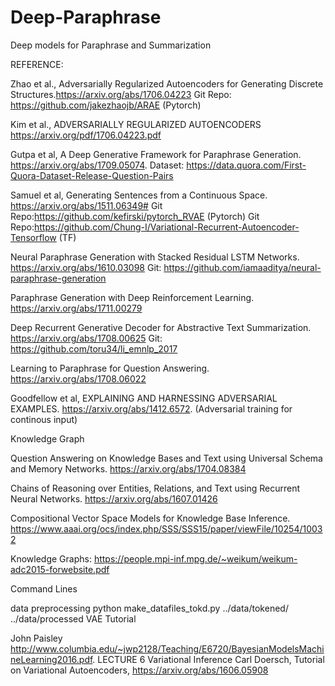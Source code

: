 # Deep-Paraphrase

Deep models for Paraphrase and Summarization

REFERENCE:

Zhao et al., Adversarially Regularized Autoencoders for Generating Discrete Structures.https://arxiv.org/abs/1706.04223 Git Repo: https://github.com/jakezhaojb/ARAE (Pytorch)

Kim et al., ADVERSARIALLY REGULARIZED AUTOENCODERS https://arxiv.org/pdf/1706.04223.pdf

Gutpa et al, A Deep Generative Framework for Paraphrase Generation. https://arxiv.org/abs/1709.05074. Dataset: https://data.quora.com/First-Quora-Dataset-Release-Question-Pairs

Samuel et al, Generating Sentences from a Continuous Space. https://arxiv.org/abs/1511.06349# Git Repo:https://github.com/kefirski/pytorch_RVAE (Pytorch) Git Repo:https://github.com/Chung-I/Variational-Recurrent-Autoencoder-Tensorflow (TF)

Neural Paraphrase Generation with Stacked Residual LSTM Networks. https://arxiv.org/abs/1610.03098 Git: https://github.com/iamaaditya/neural-paraphrase-generation

Paraphrase Generation with Deep Reinforcement Learning. https://arxiv.org/abs/1711.00279

Deep Recurrent Generative Decoder for Abstractive Text Summarization. https://arxiv.org/abs/1708.00625 Git: https://github.com/toru34/li_emnlp_2017

Learning to Paraphrase for Question Answering. https://arxiv.org/abs/1708.06022

Goodfellow et al, EXPLAINING AND HARNESSING ADVERSARIAL EXAMPLES. https://arxiv.org/abs/1412.6572. (Adversarial training for continous input)

Knowledge Graph

Question Answering on Knowledge Bases and Text using Universal Schema and Memory Networks. https://arxiv.org/abs/1704.08384

Chains of Reasoning over Entities, Relations, and Text using Recurrent Neural Networks. https://arxiv.org/abs/1607.01426

Compositional Vector Space Models for Knowledge Base Inference. https://www.aaai.org/ocs/index.php/SSS/SSS15/paper/viewFile/10254/10032

Knowledge Graphs: https://people.mpi-inf.mpg.de/~weikum/weikum-adc2015-forwebsite.pdf

Command Lines

data preprocessing python make_datafiles_tokd.py ../data/tokened/ ../data/processed
VAE Tutorial

John Paisley http://www.columbia.edu/~jwp2128/Teaching/E6720/BayesianModelsMachineLearning2016.pdf. LECTURE 6 Variational Inference
Carl Doersch, Tutorial on Variational Autoencoders, https://arxiv.org/abs/1606.05908
